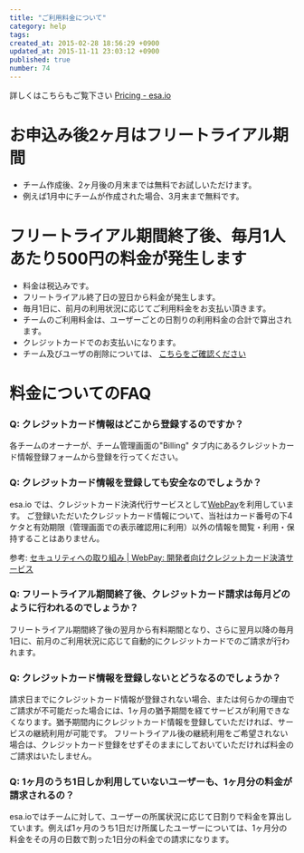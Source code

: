 ```yaml
---
title: "ご利用料金について"
category: help
tags: 
created_at: 2015-02-28 18:56:29 +0900
updated_at: 2015-11-11 23:03:12 +0900
published: true
number: 74
---
```


詳しくはこちらもご覧下さい
[Pricing - esa.io](https://esa.io/pricing)

# お申込み後2ヶ月はフリートライアル期間

- チーム作成後、2ヶ月後の月末までは無料でお試しいただけます。
- 例えば1月中にチームが作成された場合、3月末まで無料です。

# フリートライアル期間終了後、毎月1人あたり500円の料金が発生します

- 料金は税込みです。
- フリートライアル終了日の翌日から料金が発生します。
- 毎月1日に、前月の利用状況に応じてご利用料金をお支払い頂きます。
- チームのご利用料金は、ユーザーごとの日割りの利用料金の合計で算出されます。
- クレジットカードでのお支払いになります。
- チーム及びユーザの削除については、 [こちらをご確認ください](https://docs.esa.io/posts/42)

# 料金についてのFAQ

### Q: クレジットカード情報はどこから登録するのですか？

各チームのオーナーが、チーム管理画面の"Billing" タブ内にあるクレジットカード情報登録フォームから登録を行ってください。

### Q: クレジットカード情報を登録しても安全なのでしょうか？

esa.io では、クレジットカード決済代行サービスとして[WebPay](https://webpay.jp/)を利用しています。
ご登録いただいたクレジットカード情報について、当社はカード番号の下4ケタと有効期限（管理画面での表示確認用に利用）以外の情報を閲覧・利用・保持することはありません。

参考: [セキュリティへの取り組み | WebPay: 開発者向けクレジットカード決済サービス](https://webpay.jp/security)

### Q: フリートライアル期間終了後、クレジットカード請求は毎月どのように行われるのでしょうか？

フリートライアル期間終了後の翌月から有料期間となり、さらに翌月以降の毎月1日に、前月のご利用状況に応じて自動的にクレジットカードでのご請求が行われます。

### Q: クレジットカード情報を登録しないとどうなるのでしょうか？

請求日までにクレジットカード情報が登録されない場合、または何らかの理由でご請求が不可能だった場合には、1ヶ月の猶予期間を経てサービスが利用できなくなります。猶予期間内にクレジットカード情報を登録していただければ、サービスの継続利用が可能です。
フリートライアル後の継続利用をご希望されない場合は、クレジットカード登録をせずそのままにしておいていただければ料金のご請求はいたしません。

### Q: 1ヶ月のうち1日しか利用していないユーザーも、1ヶ月分の料金が請求されるの？

esa.ioではチームに対して、ユーザーの所属状況に応じて日割りで料金を算出しています。例えば1ヶ月のうち1日だけ所属したユーザーについては、1ヶ月分の料金をその月の日数で割った1日分の料金での請求になります。
